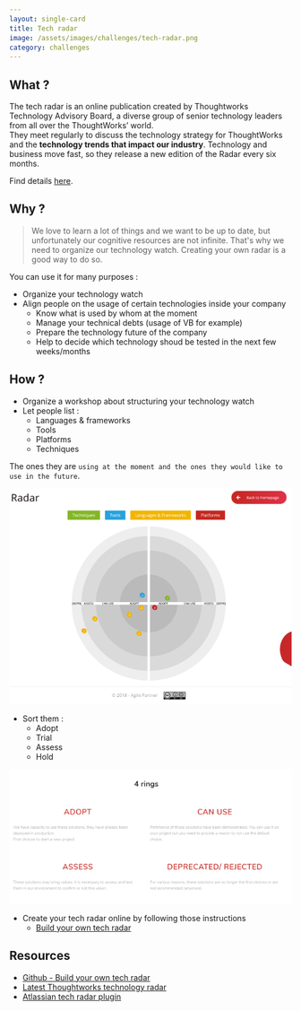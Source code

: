 ```yaml
---
layout: single-card
title: Tech radar
image: /assets/images/challenges/tech-radar.png
category: challenges
---
```



## What ?
The tech radar is an online publication created by Thoughtworks Technology Advisory Board, a diverse group of senior technology leaders from all over the ThoughtWorks’ world.  
They meet regularly to discuss the technology strategy for ThoughtWorks and the **technology trends that impact our industry**.
Technology and business move fast, so they release a new edition of the Radar every six months.

Find details [here](https://info.thoughtworks.com/technology-radar-subscription.html).  

## Why ?
> We love to learn a lot of things and we want to be up to date, but unfortunately our cognitive resources are not infinite. That's why we need to organize our technology watch.
Creating your own radar is a good way to do so.

You can use it for many purposes :
* Organize your technology watch
* Align people on the usage of certain technologies inside your company
  * Know what is used by whom at the moment
  * Manage your technical debts (usage of VB for example)
  * Prepare the technology future of the company
  * Help to decide which technology shoud be tested in the next few weeks/months

## How ?
* Organize a workshop about structuring your technology watch
* Let people list :
  * Languages & frameworks
  * Tools
  * Platforms
  * Techniques  

The ones they are `using at the moment and the ones they would like to use in the future`.

![List tech](/assets/images/tech-radar1.png)  

* Sort them :
  * Adopt
  * Trial
  * Assess
  * Hold

![Sort tech](/assets/images/tech-radar2.png)  

* Create your tech radar online by following those instructions
  * [Build your own tech radar](https://www.thoughtworks.com/radar/how-to-byor)

## Resources
* [Github - Build your own tech radar](https://www.thoughtworks.com/radar/how-to-byor)
* [Latest Thoughtworks technology radar](https://www.thoughtworks.com/radar)
* [Atlassian tech radar plugin](https://marketplace.atlassian.com/plugins/de.iteconomics.confluence.techradar/server/overview)
